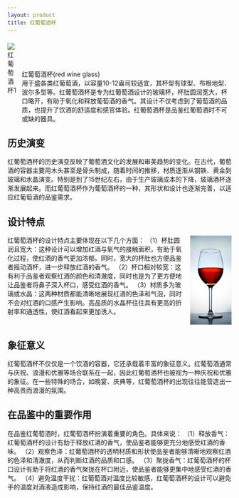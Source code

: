 ```yaml
---
layout: product
title: 红葡萄酒杯
---
```


<div style="display:flex;align-items:flex-end;margin-top:20px">
<img src="/assets/css/images/C1.jpg" class="img-fluid" alt="红葡萄酒杯1" style="height:180px;"/>
<div style="margin-left:10px">
<div class="glass-title">红葡萄酒杯(red wine glass)</div>
用于盛各类红葡萄酒，以容量10-12盎司较适宜，其杯型有球型、布根地型、波尔多型等。红葡萄酒杯是专为红葡萄酒设计的玻璃杯，杯肚圆润宽大，杯口略开，有助于氧化和释放葡萄酒的香气。其设计不仅考虑到了葡萄酒的品质，也提升了饮酒的舒适度和感官体验。红葡萄酒杯是品鉴红葡萄酒时不可或缺的器具。
</div>
</div>



## 历史演变

红葡萄酒杯的历史演变反映了葡萄酒文化的发展和审美趋势的变化。在古代，葡萄酒的容器主要用木头甚至是骨头制成，随着时间的推移，材质逐渐从钢铁、黄金到玻璃和水晶演变。特别是到了15世纪左右，由于生产玻璃成本的下降，玻璃酒杯逐渐发展起来。而红葡萄酒杯作为葡萄酒杯的一种，其形状和设计也逐渐完善，以适应红葡萄酒的品鉴需求。


## 设计特点


<div style="display:flex">
<div style="margin-right:10px">红葡萄酒杯的设计特点主要体现在以下几个方面：
（1）杯肚圆润且宽大：这种设计可以增加红酒与氧气的接触面积，有助于氧化过程，使红酒的香气更加浓郁。同时，宽大的杯肚也方便品鉴者摇动酒杯，进一步释放红酒的香气。
（2）杯口相对较宽：这有利于品鉴者观察红酒的颜色和清澈度，同时也是为了更方便地让品鉴者将鼻子深入杯口，感受红酒的香气。
（3）材质多为玻璃或水晶：这两种材质都能清晰地展现红酒的色泽和气泡，同时不会对红酒的口感产生影响。高品质的水晶杯往往具有更高的折射率和通透性，使红酒看起来更加诱人。
</div>
<img src="/assets/css/images/glass/glass-2-1.jpg" class="img-fluid" alt="红葡萄酒杯2" style="height: 200px;"/>

</div>


## 象征意义

红葡萄酒杯不仅仅是一个饮酒的容器，它还承载着丰富的象征意义。红葡萄酒通常与庆祝、浪漫和优雅等场合联系在一起，因此红葡萄酒杯也被视为一种庆祝和优雅的象征。在一些特殊的场合，如晚宴、庆典等，红葡萄酒杯的出现往往能营造出一种高贵而浪漫的氛围。

## 在品鉴中的重要作用

在品鉴红葡萄酒时，红葡萄酒杯扮演着重要的角色。具体来说：
（1）释放香气：红葡萄酒杯的设计有助于释放红酒的香气，使品鉴者能够更充分地感受红酒的香味。
（2）观察色泽：红葡萄酒杯的透明材质和形状使品鉴者能够清晰地观察红酒的色泽和清澈度，从而判断红酒的品质和口感。
（3）聚拢香气：红葡萄酒杯的杯口设计有助于将红酒的香气聚拢在杯口附近，使品鉴者能够更集中地感受红酒的香气。
（4）避免温度干扰：红葡萄酒对温度比较敏感，红葡萄酒杯的设计可以避免手的温度对酒液造成影响，保持红酒的最佳品鉴温度。
